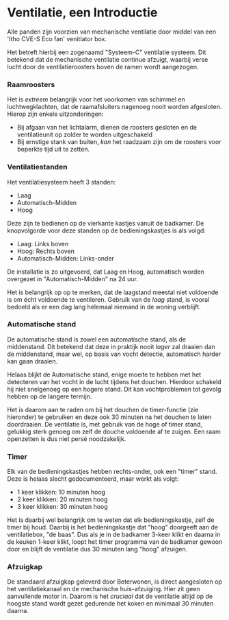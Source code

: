 # Ventilatie, een Introductie

Alle panden zijn voorzien van mechanische ventilatie door middel van een 'Itho CVE-S Eco fan' venitlator box.

Het betreft hierbij een zogenaamd "Systeem-C" ventilatie systeem.
Dit betekend dat de mechanische ventilatie continue afzuigt, waarbij verse lucht door de ventilatieroosters boven de ramen wordt aangezogen.


### Raamroosters

Het is *extreem* belangrijk voor het voorkomen van schimmel en luchtwegklachten, dat de raamafsluiters nagenoeg nooit worden afgesloten.
Hierop zijn enkele uitzonderingen:
- Bij afgaan van het lichtalarm, dienen de roosters gesloten en de ventilatieunit op zolder te worden uitgeschakeld
- Bij ernstige stank van buiten, *kan* het raadzaam zijn om de roosters voor beperkte tijd uit te zetten.


### Ventilatiestanden

Het ventilatiesysteem heeft 3 standen:

- Laag
- Automatisch-Midden
- Hoog

Deze zijn te bedienen op de vierkante kastjes vanuit de badkamer.
De knopvolgorde voor deze standen op de bedieningskastjes is als volgd:
- Laag: Links boven
- Hoog: Rechts boven
- Automatisch-Midden: Links-onder

De installatie is zo uitgevoerd, dat Laag en Hoog, automatisch worden overgezet in "Automatisch-Midden" na 24 uur.

Het is belangrijk op op te merken, dat de laagstand meestal niet voldoende is om écht voldoende te ventileren.
Gebruik van de *laag* stand, is vooral bedoeld als er een dag lang helemaal niemand in de woning verblijft.


### Automatische stand

De automatische stand is zowel een automatische stand, als de middenstand.
Dit betekend dat deze in praktijk nooit *lager* zal draaien dan de middenstand, maar wel, op basis van vocht detectie, automatisch harder kan gaan draaien.

Helaas blijkt de Automatische stand, enige moeite te hebben met het detecteren van het vocht in de lucht tijdens het douchen. Hierdoor schakeld hij niet snelgenoeg op een hogere stand.
Dit kan vochtproblemen tot gevolg hebben op de langere termijn.

Het is daarom aan te raden om bij het douchen de timer-functie (zie hieronder) te gebruiken en deze ook 30 minuten na het douchen te laten doordraaien. De ventilatie is, met gebruik van de hoge of timer stand, gelukkig sterk genoeg om zelf de douche voldoende af te zuigen. Een raam openzetten is dus niet persé noodzakelijk.


### Timer

Elk van de bedieningskastjes hebben rechts-onder, ook een "timer" stand.
Deze is helaas slecht gedocumenteerd, maar werkt als volgt:

- 1 keer klikken: 10 minuten hoog
- 2 keer klikken: 20 minuten hoog
- 3 keer klikken: 30 minuten hoog

Het is daarbij wel belangrijk om te weten dat elk bedieningskastje, zelf de timer bij houd. Daarbij is het bedieningskastje dat "hoog" doorgeeft aan de ventilatiebox, "de baas".
Dus als je in de badkamer 3-keer klikt en daarna in de keuken 1-keer klikt, loopt het timer programma van de badkamer gewoon door en blijft de ventilatie dus 30 minuten lang "hoog" afzuigen.


### Afzuigkap

De standaard afzuigkap geleverd door Beterwonen, is direct aangesloten op het ventilatiekanaal en de mechanische huis-afzuiging.
Hier zit geen aanvullende motor in. Daarom is het *cruciaal* dat de ventilatie altijd op de hoogste stand wordt gezet gedurende het koken en minimaal 30 minuten daarna.
